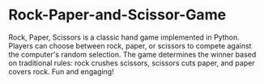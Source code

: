 # Rock-Paper-and-Scissor-Game
Rock, Paper, Scissors is a classic hand game implemented in Python. Players can choose between rock, paper, or scissors to compete against the computer's random selection. The game determines the winner based on traditional rules: rock crushes scissors, scissors cuts paper, and paper covers rock. Fun and engaging!

